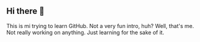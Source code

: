 ## Hi there 👋
This is mi trying to learn GitHub.
Not a very fun intro, huh? Well, that's me.
Not really working on anything. Just learning for the sake of it.
